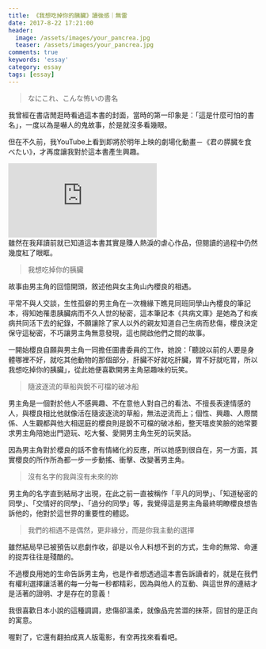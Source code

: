 ```yaml
---
title: 《我想吃掉你的胰臟》讀後感｜無雷
date: 2017-8-22 17:21:00
header:
  image: /assets/images/your_pancrea.jpg
  teaser: /assets/images/your_pancrea.jpg
comments: true
keywords: 'essay'
category: essay
tags: [essay]
---
```

>なにこれ、こんな怖いの書名

我曾經在書店閒逛時看過這本書的封面，當時的第一印象是：「這是什麼可怕的書名」，一度以為是嚇人的鬼故事，於是就沒多看幾眼。

但在不久前，我YouTube上看到即將於明年上映的劇場化動畫－《君の膵臓を食べたい》，才再度讓我對於這本書產生興趣。

<iframe src="https://www.youtube.com/embed/CuzaUOLkZ70" frameborder="0"> </iframe> 
<br>
雖然在我拜讀前就已知道這本書其實是賺人熱淚的虐心作品，但閱讀的過程中仍然幾度紅了眼眶。
 
>我想吃掉你的胰臟
 
故事由男主角的回憶開頭，敘述他與女主角山內櫻良的相遇。

平常不與人交談，生性孤僻的男主角在一次機緣下瞧見同班同學山內櫻良的筆記本，得知她罹患胰臟病而不久人世的秘密，這本筆記本《共病文庫》是她為了和疾病共同活下去的紀錄，不願讓除了家人以外的親友知道自己生病而悲傷，櫻良決定保守這秘密，不巧讓男主角無意發現，這也開啟他們之間的故事。

一開始櫻良自願與男主角一同擔任圖書委員的工作，她說：「聽說以前的人要是身體哪裡不好，就吃其他動物的那個部分，肝臟不好就吃肝臟，胃不好就吃胃，所以我想吃掉你的胰臟」，從此她便喜歡開男主角惡趣味的玩笑。

>隨波逐流的草船與銳不可檔的破冰船

男主角是一個對於他人不感興趣、不在意他人對自己的看法、不擅長表達情感的人，與櫻良相比他就像活在隨波逐流的草船，無法逆流而上；個性、興趣、人際關係、人生觀都與他大相逕庭的櫻良則是銳不可檔的破冰船，整天嘻皮笑臉的她常要求男主角陪她出門遊玩、吃大餐、愛開男主角生死的玩笑話。

因為男主角對於櫻良的話不會有情緒化的反應，所以她感到很自在，另一方面，其實櫻良的所作所為都一步一步動搖、衝擊、改變著男主角。

>沒有名字的我與沒有未來的妳

男主角的名字直到結局才出現，在此之前一直被稱作「平凡的同學」、「知道秘密的同學」、「交情好的同學」、「過分的同學」等，我覺得這是男主角最終明瞭櫻良想告訴他的，他對於這世界的重要性的體認。

>我們的相遇不是偶然，更非緣分，而是你我主動的選擇

雖然結局早已被預告以悲劇作收，卻是以令人料想不到的方式，生命的無常、命運的捉弄往往是殘酷的。

不過櫻良用她的生命告訴男主角，也是作者想透過這本書告訴讀者的，就是在我們有權利選擇讓活著的每一分每一秒都精彩，因為與他人的互動、與這世界的連結才是活著的證明、才是存在的意義！

我很喜歡日本小說的這種調調，悲傷卻溫柔，就像品完苦澀的抹茶，回甘的是正向的寓意。

喔對了，它還有翻拍成真人版電影，有空再找來看看吧。

